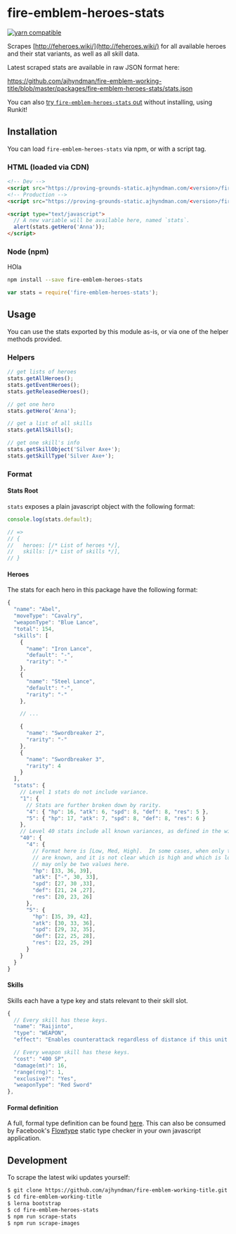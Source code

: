 # fire-emblem-heroes-stats

[![yarn compatible](https://img.shields.io/badge/yarn-compatible-4BC51D.svg?style=flat)](https://yarnpkg.com/)

Scrapes [http://feheroes.wiki/](http://feheroes.wiki/) for all available heroes and their stat variants, as well as all skill data.

Latest scraped stats are available in raw JSON format here:

https://github.com/ajhyndman/fire-emblem-working-title/blob/master/packages/fire-emblem-heroes-stats/stats.json

You can also [try `fire-emblem-heroes-stats` out](https://npm.runkit.com/fire-emblem-heroes-stats) without installing, using Runkit!

## Installation

You can load `fire-emblem-heroes-stats` via npm, or with a script tag.

### HTML (loaded via CDN)

```html
<!-- Dev -->
<script src="https://proving-grounds-static.ajhyndman.com/<version>/fire-emblem-heroes-stats.js"></script>
<!-- Production -->
<script src="https://proving-grounds-static.ajhyndman.com/<version>/fire-emblem-heroes-stats.min.js"></script>

<script type="text/javascript">
  // A new variable will be available here, named `stats`.
  alert(stats.getHero('Anna'));
</script>
```

### Node (npm)
 HOla
```bash
npm install --save fire-emblem-heroes-stats
```

```js
var stats = require('fire-emblem-heroes-stats');
```

## Usage

You can use the stats exported by this module as-is, or via one of the helper methods provided.

### Helpers

```js
// get lists of heroes
stats.getAllHeroes();
stats.getEventHeroes();
stats.getReleasedHeroes();

// get one hero
stats.getHero('Anna');

// get a list of all skills
stats.getAllSkills();

// get one skill's info
stats.getSkillObject('Silver Axe+');
stats.getSkillType('Silver Axe+');
```

### Format

#### Stats Root

`stats` exposes a plain javascript object with the following format:

```js
console.log(stats.default);

// =>
// {
//   heroes: [/* List of heroes */],
//   skills: [/* List of skills */],
// }
```

#### Heroes

The stats for each hero in this package have the following format:

```js
{
  "name": "Abel",
  "moveType": "Cavalry",
  "weaponType": "Blue Lance",
  "total": 154,
  "skills": [
    {
      "name": "Iron Lance",
      "default": "-",
      "rarity": "-"
    },
    {
      "name": "Steel Lance",
      "default": "-",
      "rarity": "-"
    },

    // ...

    {
      "name": "Swordbreaker 2",
      "rarity": "-"
    },
    {
      "name": "Swordbreaker 3",
      "rarity": 4
    }
  ],
  "stats": {
    // Level 1 stats do not include variance.
    "1": {
      // Stats are further broken down by rarity.
      "4": { "hp": 16, "atk": 6, "spd": 8, "def": 8, "res": 5 },
      "5": { "hp": 17, "atk": 7, "spd": 8, "def": 8, "res": 6 }
    },
    // Level 40 stats include all known variances, as defined in the wiki.
    "40": {
      "4": {
        // Format here is [Low, Med, High].  In some cases, when only two values
        // are known, and it is not clear which is high and which is low, there
        // may only be two values here.
        "hp": [33, 36, 39],
        "atk": ["-", 30, 33],
        "spd": [27, 30 ,33],
        "def": [21, 24 ,27],
        "res": [20, 23, 26]
      },
      "5": {
        "hp": [35, 39, 42],
        "atk": [30, 33, 36],
        "spd": [29, 32, 35],
        "def": [22, 25, 28],
        "res": [22, 25, 29]
      }
    }
  }
}
```

#### Skills

Skills each have a type key and stats relevant to their skill slot.

```js
{
  // Every skill has these keys.
  "name": "Raijinto",
  "type": "WEAPON",
  "effect": "Enables counterattack regardless of distance if this unit is attacked",

  // Every weapon skill has these keys.
  "cost": "400 SP",
  "damage(mt)": 16,
  "range(rng)": 1,
  "exclusive?": "Yes",
  "weaponType": "Red Sword"
},
```

#### Formal definition

A full, formal type definition can be found [here](https://github.com/ajhyndman/fire-emblem-working-title/blob/master/packages/fire-emblem-heroes-stats/src/index.js.flow).  This can also be consumed by Facebook's
[Flowtype](https://flowtype.org/) static type checker in your own javascript application.

## Development

To scrape the latest wiki updates yourself:

```bash
$ git clone https://github.com/ajhyndman/fire-emblem-working-title.git
$ cd fire-emblem-working-title
$ lerna bootstrap
$ cd fire-emblem-heroes-stats
$ npm run scrape-stats
$ npm run scrape-images
```